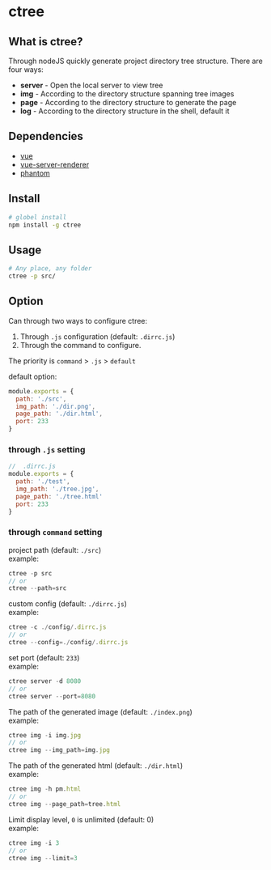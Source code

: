 # ctree

## What is ctree?
Through nodeJS quickly generate project directory tree structure. There are four ways:

 - **server** - Open the local server to view tree
 - **img** - According to the directory structure spanning tree images
 - **page** - According to the directory structure to generate the page
 - **log** - According to the directory structure in the shell, default it

## Dependencies

 - [vue](https://www.npmjs.com/package/vue)
 - [vue-server-renderer](https://www.npmjs.com/package/vue-server-renderer)
 - [phantom](https://www.npmjs.com/package/phantom)


## Install
``` bash
# globel install
npm install -g ctree
```

## Usage
``` bash
# Any place, any folder
ctree -p src/
```

## Option
Can through two ways to configure ctree:
1. Through `.js` configuration (default: `.dirrc.js`)
2. Through the command to configure.

The priority is `command` > `.js` > `default`

default option:
```js
module.exports = {
  path: './src',
  img_path: './dir.png',
  page_path: './dir.html',
  port: 233
}
```

### through `.js` setting
```js
//  .dirrc.js
module.exports = {
  path: './test',
  img_path: './tree.jpg',
  page_path: './tree.html'
  port: 233
}
```

### through `command` setting
project path (default: `./src`)<br>
example:

```js
ctree -p src
// or
ctree --path=src
```

custom config (default: `./dirrc.js`)<br>
example:

```js
ctree -c ./config/.dirrc.js
// or
ctree --config=./config/.dirrc.js
```

set port (default: `233`)<br>
example:

```js
ctree server -d 8080
// or
ctree server --port=8080
```

The path of the generated image (default: `./index.png`)<br>
example:

```js
ctree img -i img.jpg
// or
ctree img --img_path=img.jpg
```

The path of the generated html (default: `./dir.html`)<br>
example:

```js
ctree img -h pm.html
// or
ctree img --page_path=tree.html
```

Limit display level, `0` is unlimited (default: 0) <br>
example:

```js
ctree img -i 3
// or
ctree img --limit=3
```

